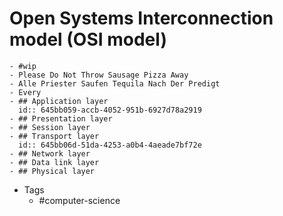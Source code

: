 # Open Systems Interconnection model (OSI model)
	- #wip
	- Please Do Not Throw Sausage Pizza Away
	- Alle Priester Saufen Tequila Nach Der Predigt
	- Every
	- ## Application layer
	  id:: 645bb059-accb-4052-951b-6927d78a2919
	- ## Presentation layer
	- ## Session layer
	- ## Transport layer
	  id:: 645bb06d-51da-4253-a0b4-4aeade7bf72e
	- ## Network layer
	- ## Data link layer
	- ## Physical layer
- Tags
	- #computer-science
